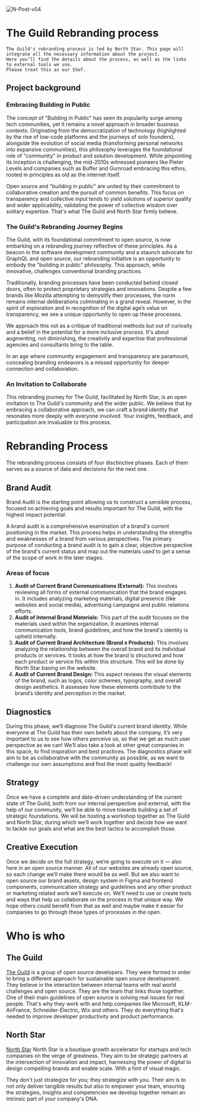 ![N-Post-v04](https://github.com/NorthStar-cx/TheGuildRebranding/assets/162690239/eb7f7c86-043a-4578-8b54-a397269fdd43)

# The Guild Rebranding process
```
The Guild's rebranding process is led by North Star. This page will integrate all the necessary information about the project.
Here you’ll find the details about the process, as well as the links to external tools we use.
Please treat this as our SSoT.
```

## Project background
### Embracing Building in Public
The concept of "Building in Public" has seen its popularity surge among tech communities, yet it remains a novel approach in broader business contexts. Originating from the democratization of technology (highlighted by the rise of low-code platforms and the journeys of solo founders), alongside the evolution of social media (transforming personal networks into expansive communities), this philosophy leverages the foundational role of "community" in product and solution development. While pinpointing its inception is challenging, the mid-2010s witnessed pioneers like Pieter Levels and companies such as Buffer and Gumroad embracing this ethos, rooted in principles as old as the internet itself.

Open source and "building in public" are united by their commitment to collaborative creation and the pursuit of common benefits. This focus on transparency and collective input tends to yield solutions of superior quality and wider applicability, validating the power of collective wisdom over solitary expertise. That's what The Guild and North Star firmly believe.

### The Guild's Rebranding Journey Begins
The Guild, with its foundational commitment to open source, is now embarking on a rebranding journey reflective of these principles. As a beacon in the software development community and a staunch advocate for GraphQL and open source, our rebranding initiative is an opportunity to embody the "building in public" philosophy. This approach, while innovative, challenges conventional branding practices. 

Traditionally, branding processes have been conducted behind closed doors, often to protect proprietary strategies and innovations. Despite a few brands like Mozilla attempting to demystify their processes, the norm remains internal deliberations culminating in a grand reveal. However, in the spirit of exploration and in recognition of the digital age’s value on transparency, we see a unique opportunity to open up these processes.

We approach this not as a critique of traditional methods but out of curiosity and a belief in the potential for a more inclusive process. It's about augmenting, not diminishing, the creativity and expertise that professional agencies and consultants bring to the table.

In an age where community engagement and transparency are paramount, concealing branding endeavors is a missed opportunity for deeper connection and collaboration.


### An Invitation to Collaborate
This rebranding journey for The Guild, facilitated by North Star, is an open invitation to The Guild's community and the wider public. We believe that by embracing a collaborative approach, we can craft a brand identity that resonates more deeply with everyone involved. Your insights, feedback, and participation are invaluable to this process.


# Rebranding Process
The rebranding process consists of four disctinctive phases. Each of them serves as a source of data and decisions for the next one. 

## Brand Audit
Brand Audit is the starting point allowing us to construct a sensible process, focused on achieving goals and results important for The Guild, with the highest impact potential.

A brand audit is a comprehensive examination of a brand's current positioning in the market. This process helps in understanding the strengths and weaknesses of a brand from various perspectives. The primary purpose of conducting a brand audit is to gain a clear, objective perspective of the brand's current status and map out the materials used to get a sense of the scope of work in the later stages.

### Areas of focus

1. **Audit of Current Brand Communications (External):** This involves reviewing all forms of external communication that the brand engages in. It includes analyzing marketing materials, digital presence (like websites and social media), advertising campaigns and public relations efforts.
2. **Audit of Internal Brand Materials:** This part of the audit focuses on the materials used within the organization. It examines internal communication tools, brand guidelines, and how the brand's identity is upheld internally. 
3. **Audit of Current Brand Architecture (Brand x Products):** This involves analyzing the relationship between the overall brand and its individual products or services. It looks at how the brand is structured and how each product or service fits within this structure. This will be done by North Star basing on the website.
4. **Audit of Current Brand Design:** This aspect reviews the visual elements of the brand, such as logos, color schemes, typography, and overall design aesthetics. It assesses how these elements contribute to the brand’s identity and perception in the market.

## Diagnostics
During this phase, we’ll diagnose The Guild's current brand identity. While everyone at The Guild has their own beliefs about the company, it’s very important to us to see how others perceive us, so that we get as much user perspective as we can! We’ll also take a look at other great companies in this space, to find inspiration and best practices. The diagnostics phase will aim to be as collaborative with the community as possible, as we want to challenge our own assumptions and find the most quality feedback!

## Strategy
Once we have a complete and data-driven understanding of the current state of The Guild, both from our internal perspective and external, with the help of our community, we’ll be able to move towards building a set of strategic foundations. We will be hosting a workshop together as The Guild and North Star, during which we’ll work together and decide how we want to tackle our goals and what are the best tactics to accomplish those.

## Creative Execution
Once we decide on the full strategy, we’re going to execute on it — also here in an open source manner. All of our websites are already open source, so each change we’ll make there would be as well. But we also want to open source our brand assets, design system in Figma and frontend components, communication strategy and guidelines and any other product or marketing related work we’ll execute on. We’ll need to use or create tools and ways that help us collaborate on the process in that unique way. We hope others could benefit from that as well and maybe make it easier for companies to go through these types of processes in the open.



# Who is who
## The Guild
[The Guild](https://www.the-guild.dev) is a group of open source developers.
They were formed in order to bring a different approach for sustainable open source development.
They believe in the interaction between internal teams with real world challenges and open source.
They are the team that links those together.
One of their main guidelines of open source is solving real issues for real people.
That's why they work with and help companies like Microsoft, KLM-AirFrance, Schneider-Electric, Wix and others.
They do everything that's needed to improve developer productivity and product performance.

## North Star
[North Star](<https://www.northstar.cx>)
North Star is a boutique growth accelerator for startups and tech companies on the verge of greatness. They aim to be strategic partners at the intersection of innovation and impact, harnessing the power of digital to design compelling brands and enable scale. With a hint of visual magic.

They don't just strategize for you; they strategize with you. Their aim is to not only deliver tangible results but also to empower your team, ensuring the strategies, insights and competencies we develop together remain an intrinsic part of your company's DNA.



